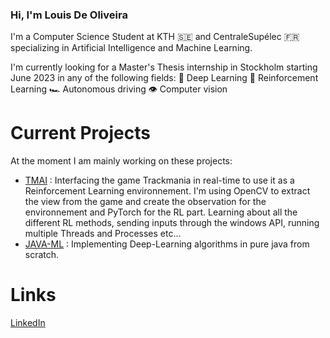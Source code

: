 ### Hi, I'm Louis De Oliveira

I'm a Computer Science Student at KTH :sweden: and CentraleSupélec :fr: specializing in Artificial Intelligence and Machine Learning.

I'm currently looking for a Master's Thesis internship in Stockholm starting June 2023 in any of the following fields:
:brain: Deep Learning
:robot: Reinforcement Learning
:racing_car: Autonomous driving
:eye: Computer vision

# Current Projects
At the moment I am mainly working on these projects:
- [TMAI](https://github.com/LouisDeOliveira/TMAI) : Interfacing the game Trackmania in real-time to use it as a Reinforcement Learning environnement. I'm using OpenCV to extract the view from the game and create the observation for the environnement and PyTorch for the RL part. Learning about all the different RL methods, sending inputs through the windows API, running multiple Threads and Processes etc...
 - [JAVA-ML](https://github.com/LouisDeOliveira/JAVA-ML) : Implementing Deep-Learning algorithms in pure java from scratch.

# Links
[LinkedIn](https://www.linkedin.com/in/louis-de-oliveira/)

<!--
**LouisDeOliveira/LouisDeOliveira** is a ✨ _special_ ✨ repository because its `README.md` (this file) appears on your GitHub profile.

Here are some ideas to get you started:

- 🔭 I’m currently working on ...
- 🌱 I’m currently learning ...
- 👯 I’m looking to collaborate on ...
- 🤔 I’m looking for help with ...
- 💬 Ask me about ...
- 📫 How to reach me: ...
- 😄 Pronouns: ...
- ⚡ Fun fact: ...
-->
